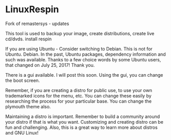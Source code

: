 # LinuxRespin
Fork of remastersys - updates

This tool is used to backup your image, create distributions, create live cd/dvds.
install respin

If you are using Ubuntu - Consider switching to Debian.
This is not for Ubuntu.
Debian.
In the past, Ubuntu packages, dependency information and such was available. Thanks to a few choice words by some Ubuntu users, that changed on July 25, 2017!
Thank you.

There is a gui available. I will post this soon. 
Using the gui, you can change the boot screen. 

Remember, if you are creating a distro for public use, to use your own trademarked icons for the menu, etc. 
You can change these easily by researching the process for your particular base. 
You can change the plymouth theme also.

Maintaining a distro is important. 
Remember to build a community around your distro if that is what you want.
Customizing and creating distro can be fun and challenging. Also, this is a great way to learn more about distros and GNU Linux!




